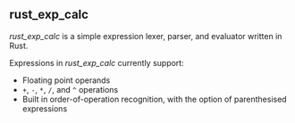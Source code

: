**rust_exp_calc**
-

*rust_exp_calc* is a simple expression lexer, parser, and evaluator 
written in Rust. 

Expressions in *rust_exp_calc* currently support:
 - Floating point operands
 - `+`, `-`, `*`, `/`, and `^` operations
 - Built in order-of-operation recognition, with the option of 
 parenthesised expressions
